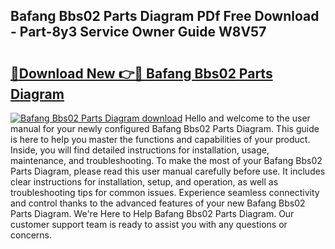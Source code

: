 ## Bafang Bbs02 Parts Diagram PDf Free Download - Part-8y3 Service Owner Guide W8V57

# <h2><a href="http://dfpq6e1.blite.top/?on=Bafang+Bbs02+Parts+Diagram">🔗Download New 👉🔴 Bafang Bbs02 Parts Diagram</a></h2>

[![Bafang Bbs02 Parts Diagram download](https://i.imgur.com/lujVjoI.png)](http://dfpq6e1.blite.top/?on=Bafang+Bbs02+Parts+Diagram)
Hello and welcome to the user manual for your newly configured Bafang Bbs02 Parts Diagram. This guide is here to help you master the functions and capabilities of your product. Inside, you will find detailed instructions for installation, usage, maintenance, and troubleshooting. To make the most of your Bafang Bbs02 Parts Diagram, please read this user manual carefully before use. It includes clear instructions for installation, setup, and operation, as well as troubleshooting tips for common issues. Experience seamless connectivity and control thanks to the advanced features of your new Bafang Bbs02 Parts Diagram. We're Here to Help Bafang Bbs02 Parts Diagram. Our customer support team is ready to assist you with any questions or concerns.
